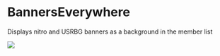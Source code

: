 # BannersEverywhere

Displays nitro and USRBG banners as a background in the member list

![](https://github.com/Vendicated/Vencord/assets/44179559/d8a3a2f2-8491-4a4f-b43e-22fdf46622e5)
